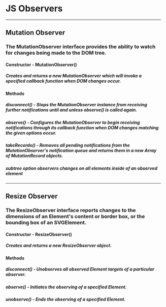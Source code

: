 # JS Observers
___

## Mutation Observer
### The MutationObserver interface provides the ability to watch for changes being made to the DOM tree.

#### Constructor - MutationObserver()
##### Creates and returns a new MutationObserver which will invoke a specified callback function when DOM changes occur.

#### Methods
##### disconnect() - Stops the MutationObserver instance from receiving further notifications until and unless observe() is called again.
##### observe() - Configures the MutationObserver to begin receiving notifications through its callback function when DOM changes matching the given options occur.
##### takeRecords() - Removes all pending notifications from the MutationObserver's notification queue and returns them in a new Array of MutationRecord objects.
##### subtree option observers changes on all elements inside of an observed element

___

## Resize Observer
### The ResizeObserver interface reports changes to the dimensions of an Element's content or border box, or the bounding box of an SVGElement.

#### Constructor - ResizeObserver()
##### Creates and returns a new ResizeObserver object.

#### Methods
##### disconnect() - Unobserves all observed Element targets of a particular observer.
##### observe() - Initiates the observing of a specified Element.
##### unobserve() - Ends the observing of a specified Element.